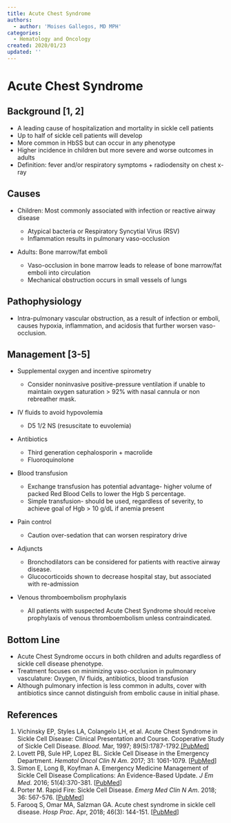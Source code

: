 ```yaml
---
title: Acute Chest Syndrome
authors:
  - author: 'Moises Gallegos, MD MPH'
categories:
  - Hematology and Oncology
created: 2020/01/23
updated: ''
---
```

# Acute Chest Syndrome

## Background [1, 2]

* A leading cause of hospitalization and mortality in sickle cell patients
* Up to half of sickle cell patients will develop
* More common in HbSS but can occur in any phenotype
* Higher incidence in children but more severe and worse outcomes in adults
* Definition: fever and/or respiratory symptoms + radiodensity on chest x-ray

## Causes

* Children: Most commonly associated with infection or reactive airway disease
  * Atypical bacteria or Respiratory Syncytial Virus (RSV)
  * Inflammation results in pulmonary vaso-occlusion

* Adults: Bone marrow/fat emboli
  * Vaso-occlusion in bone marrow leads to release of bone marrow/fat emboli into circulation
  * Mechanical obstruction occurs in small vessels of lungs

## Pathophysiology

* Intra-pulmonary vascular obstruction, as a result of infection or emboli, causes hypoxia, inflammation, and acidosis that further worsen vaso-occlusion.

## Management [3-5]

* Supplemental oxygen and incentive spirometry

  * Consider noninvasive positive-pressure ventilation if unable to maintain oxygen saturation > 92% with nasal cannula or non rebreather mask.
* IV fluids to avoid hypovolemia

  * D5 1/2 NS (resuscitate to euvolemia)

* Antibiotics

  * Third generation cephalosporin + macrolide
  * Fluoroquinolone

* Blood transfusion 

  * Exchange transfusion has potential advantage- higher volume of packed Red Blood Cells to lower the Hgb S percentage.
  * Simple transfusion- should be used, regardless of severity, to achieve goal of Hgb > 10 g/dL if anemia present

* Pain control

  * Caution over-sedation that can worsen respiratory drive

* Adjuncts

  * Bronchodilators can be considered for patients with reactive airway disease.
  * Glucocorticoids shown to decrease hospital stay, but associated with re-admission

* Venous thromboembolism prophylaxis

  * All patients with suspected Acute Chest Syndrome should receive prophylaxis of venous thromboembolism unless contraindicated.

## Bottom Line

* Acute Chest Syndrome occurs in both children and adults regardless of sickle cell disease phenotype.
* Treatment focuses on minimizing vaso-occlusion in pulmonary vasculature: Oxygen, IV fluids, antibiotics, blood transfusion
* Although pulmonary infection is less common in adults, cover with antibiotics since  cannot distinguish from embolic cause in initial phase.

## References
1. Vichinsky EP, Styles LA, Colangelo LH, et al. Acute Chest Syndrome in Sickle Cell Disease: Clinical Presentation and Course. Cooperative Study of Sickle Cell Disease. *Blood*. Mar, 1997; 89(5):1787-1792.[[PubMed]](https://pubmed.ncbi.nlm.nih.gov/9057664)
2. Lovett PB, Sule HP, Lopez BL. Sickle Cell Disease in the Emergency Department. *Hematol Oncol Clin N Am*. 2017; 31: 1061-1079. [[PubMed](http://www.ncbi.nlm.nih.gov/pubmed/?term=29078924)]
3. Simon E, Long B, Koyfman A. Emergency Medicine Management of Sickle Cell Disease Complications: An Evidence-Based Update. *J Em Med*. 2016; 51(4):370-381. [[PubMed](http://www.ncbi.nlm.nih.gov/pubmed/?term=27553919)]
4. Porter M. Rapid Fire: Sickle Cell Disease. *Emerg Med Clin N Am*. 2018; 36: 567-576. [[PubMed](http://www.ncbi.nlm.nih.gov/pubmed/?term=30037443)]
5. Farooq S, Omar MA, Salzman GA. Acute chest syndrome in sickle cell disease. *Hosp Prac*. Apr, 2018; 46(3): 144-151. [[PubMed](http://www.ncbi.nlm.nih.gov/pubmed/?term=29648482)]

